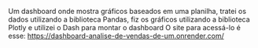 Um dashboard onde mostra gráficos baseados em uma planilha, tratei os dados utilizando a biblioteca Pandas, fiz os gráficos utilizando a biblioteca Plotly e utilizei o Dash para montar o dashboard
O site para acessá-lo é esse: https://dashboard-analise-de-vendas-de-um.onrender.com/ 
